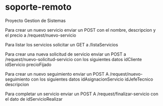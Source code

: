 # soporte-remoto
 Proyecto Gestion de Sistemas


Para crear un nuevo servicio enviar un POST
con el nombre, descripcion y el precio a /request/nuevo-servicio

Para listar los servicios solicitar un GET a /listaServicios

Para crear una nueva solicitud de servicio enviar un POST a
/request/nuevo-solicitud-servicio con los siguientes datos
        idCliente
        idServicio
        precioFijado

Para crear un nuevo seguimiento enviar un POST A
/request/nuevo-seguimiento con los siguientes datos
        idAsignacionServicio
        idJefeTecnico
        descripcion

Para completar un servicio enviar un POST A
/request/finalizar-servicio con el dato de idServicioRealizar